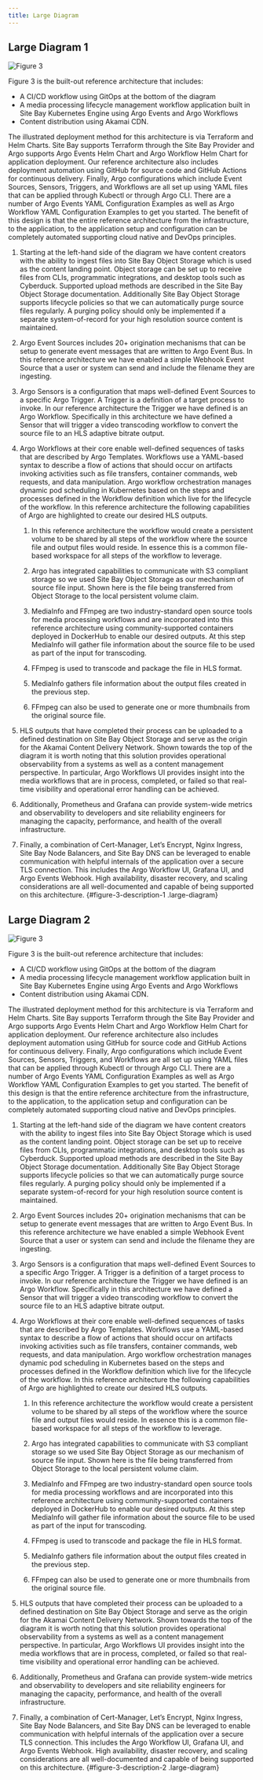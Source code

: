 ```yaml
---
title: Large Diagram
---
```



## Large Diagram 1

![Figure 3](large.svg?diagram-description-id=figure-3-description-1)

Figure 3 is the built-out reference architecture that includes:

* A CI/CD workflow using GitOps at the bottom of the diagram
* A media processing lifecycle management workflow application built in Site Bay Kubernetes Engine using Argo Events and Argo Workflows
* Content distribution using Akamai CDN.

The illustrated deployment method for this architecture is via Terraform and Helm Charts.  Site Bay supports Terraform through the Site Bay Provider and Argo supports Argo Events Helm Chart and Argo Workflow Helm Chart for application deployment.  Our reference architecture also includes deployment automation using GitHub for source code and GitHub Actions for continuous delivery.  Finally, Argo configurations which include Event Sources, Sensors, Triggers, and Workflows are all set up using YAML files that can be applied through Kubectl or through Argo CLI.  There are a number of Argo Events YAML Configuration Examples as well as Argo Workflow YAML Configuration Examples to get you started.  The benefit of  this design is that the entire reference architecture from the infrastructure, to the application, to the application setup and configuration can be completely automated supporting cloud native and DevOps principles.

1. Starting at the left-hand side of the diagram we have content creators with the ability to ingest files into Site Bay Object Storage which is used as the content landing point.  Object storage can be set up to receive files from CLIs, programmatic integrations, and desktop tools such as Cyberduck.  Supported upload methods are described in the Site Bay Object Storage documentation. Additionally Site Bay Object Storage supports lifecycle policies so that we can automatically purge source files regularly. A purging policy should only be implemented if a separate system-of-record for your high resolution source content is maintained.

1. Argo Event Sources includes 20+ origination mechanisms that can be setup to generate event messages that are written to Argo Event Bus. In this reference architecture we have enabled a simple Webhook Event Source that a user or system can send and include the filename they are ingesting.

1. Argo Sensors is a configuration that maps well-defined Event Sources to a specific Argo Trigger. A Trigger is a definition of a target process to invoke. In our reference architecture the Trigger we have defined is an Argo Workflow. Specifically in this architecture we have defined a Sensor that will trigger a video transcoding workflow to convert the source file to an HLS adaptive bitrate output.

1.  Argo Workflows at their core enable well-defined sequences of tasks that are described by Argo Templates. Workflows use a YAML-based syntax to describe a flow of actions that should occur on artifacts invoking activities such as file transfers, container commands, web requests, and data manipulation. Argo workflow orchestration manages dynamic pod scheduling in Kubernetes based on the steps and processes defined in the Workflow definition which live for the lifecycle of the workflow. In this reference architecture the following capabilities of Argo are highlighted to create our desired HLS outputs.

    1.  In this reference architecture the workflow would create a persistent volume to be shared by all steps of the workflow where the source file and output files would reside. In essence this is a common file-based workspace for all steps of the workflow to leverage.

    1.  Argo has integrated capabilities to communicate with S3 compliant storage so we used Site Bay Object Storage as our mechanism of source file input. Shown here is the file being transferred from Object Storage to the local persistent volume claim.

    1.  MediaInfo and FFmpeg are two industry-standard open source tools for media processing workflows and are incorporated into this reference architecture using community-supported containers deployed in DockerHub to enable our desired outputs. At this step MediaInfo will gather file information about the source file to be used as part of the input for transcoding.

    1.  FFmpeg is used to transcode and package the file in HLS format.

    1.  MediaInfo gathers file information about the output files created in the previous step.

    1.  FFmpeg can also be used to generate one or more thumbnails from the original source file.

1. HLS outputs that have completed their process can be uploaded to a defined destination on Site Bay Object Storage and serve as the origin for the Akamai Content Delivery Network. Shown towards the top of the diagram it is worth noting that this solution provides operational observability from a systems as well as a content management perspective. In particular, Argo Workflows UI provides insight into the media workflows that are in process, completed, or failed so that real-time visibility and operational error handling can be achieved.

1. Additionally, Prometheus and Grafana can provide system-wide metrics and observability to developers and site reliability engineers for managing the capacity, performance, and health of the overall infrastructure.

1. Finally, a combination of Cert-Manager, Let’s Encrypt, Nginx Ingress, Site Bay Node Balancers, and Site Bay DNS can be leveraged to enable communication with helpful internals of the application over a secure TLS connection. This includes the Argo Workflow UI, Grafana UI, and Argo Events Webhook. High availability, disaster recovery, and scaling considerations are all well-documented and capable of being supported on this architecture.
{#figure-3-description-1 .large-diagram}

## Large Diagram 2

![Figure 3](large.svg?diagram-description-id=figure-3-description-2)

Figure 3 is the built-out reference architecture that includes:

* A CI/CD workflow using GitOps at the bottom of the diagram
* A media processing lifecycle management workflow application built in Site Bay Kubernetes Engine using Argo Events and Argo Workflows
* Content distribution using Akamai CDN.

The illustrated deployment method for this architecture is via Terraform and Helm Charts.  Site Bay supports Terraform through the Site Bay Provider and Argo supports Argo Events Helm Chart and Argo Workflow Helm Chart for application deployment.  Our reference architecture also includes deployment automation using GitHub for source code and GitHub Actions for continuous delivery.  Finally, Argo configurations which include Event Sources, Sensors, Triggers, and Workflows are all set up using YAML files that can be applied through Kubectl or through Argo CLI.  There are a number of Argo Events YAML Configuration Examples as well as Argo Workflow YAML Configuration Examples to get you started.  The benefit of  this design is that the entire reference architecture from the infrastructure, to the application, to the application setup and configuration can be completely automated supporting cloud native and DevOps principles.

1. Starting at the left-hand side of the diagram we have content creators with the ability to ingest files into Site Bay Object Storage which is used as the content landing point.  Object storage can be set up to receive files from CLIs, programmatic integrations, and desktop tools such as Cyberduck.  Supported upload methods are described in the Site Bay Object Storage documentation. Additionally Site Bay Object Storage supports lifecycle policies so that we can automatically purge source files regularly. A purging policy should only be implemented if a separate system-of-record for your high resolution source content is maintained.

1. Argo Event Sources includes 20+ origination mechanisms that can be setup to generate event messages that are written to Argo Event Bus. In this reference architecture we have enabled a simple Webhook Event Source that a user or system can send and include the filename they are ingesting.

1. Argo Sensors is a configuration that maps well-defined Event Sources to a specific Argo Trigger. A Trigger is a definition of a target process to invoke. In our reference architecture the Trigger we have defined is an Argo Workflow. Specifically in this architecture we have defined a Sensor that will trigger a video transcoding workflow to convert the source file to an HLS adaptive bitrate output.

1.  Argo Workflows at their core enable well-defined sequences of tasks that are described by Argo Templates. Workflows use a YAML-based syntax to describe a flow of actions that should occur on artifacts invoking activities such as file transfers, container commands, web requests, and data manipulation. Argo workflow orchestration manages dynamic pod scheduling in Kubernetes based on the steps and processes defined in the Workflow definition which live for the lifecycle of the workflow. In this reference architecture the following capabilities of Argo are highlighted to create our desired HLS outputs.

    1.  In this reference architecture the workflow would create a persistent volume to be shared by all steps of the workflow where the source file and output files would reside. In essence this is a common file-based workspace for all steps of the workflow to leverage.

    1.  Argo has integrated capabilities to communicate with S3 compliant storage so we used Site Bay Object Storage as our mechanism of source file input. Shown here is the file being transferred from Object Storage to the local persistent volume claim.

    1.  MediaInfo and FFmpeg are two industry-standard open source tools for media processing workflows and are incorporated into this reference architecture using community-supported containers deployed in DockerHub to enable our desired outputs. At this step MediaInfo will gather file information about the source file to be used as part of the input for transcoding.

    1.  FFmpeg is used to transcode and package the file in HLS format.

    1.  MediaInfo gathers file information about the output files created in the previous step.

    1.  FFmpeg can also be used to generate one or more thumbnails from the original source file.

1. HLS outputs that have completed their process can be uploaded to a defined destination on Site Bay Object Storage and serve as the origin for the Akamai Content Delivery Network. Shown towards the top of the diagram it is worth noting that this solution provides operational observability from a systems as well as a content management perspective. In particular, Argo Workflows UI provides insight into the media workflows that are in process, completed, or failed so that real-time visibility and operational error handling can be achieved.

1. Additionally, Prometheus and Grafana can provide system-wide metrics and observability to developers and site reliability engineers for managing the capacity, performance, and health of the overall infrastructure.

1. Finally, a combination of Cert-Manager, Let’s Encrypt, Nginx Ingress, Site Bay Node Balancers, and Site Bay DNS can be leveraged to enable communication with helpful internals of the application over a secure TLS connection. This includes the Argo Workflow UI, Grafana UI, and Argo Events Webhook. High availability, disaster recovery, and scaling considerations are all well-documented and capable of being supported on this architecture.
{#figure-3-description-2 .large-diagram}